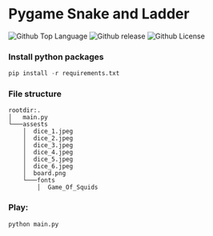 # Pygame Snake and Ladder
![Github Top Language](https://img.shields.io/github/languages/top/Bikram-ghuku/pygame_snake_ladder)
![Github release](https://img.shields.io/github/v/release/Bikram-ghuku/pygame_snake_ladder)
![Github License](https://img.shields.io/github/license/Bikram-ghuku/pygame_snake_ladder)

### Install python packages
```Python
pip install -r requirements.txt
```

### File structure
```
rootdir:.
│   main.py
└───assests
    │  dice_1.jpeg
    │  dice_2.jpeg
    │  dice_3.jpeg
    │  dice_4.jpeg
    │  dice_5.jpeg
    │  dice_6.jpeg
    │  board.png
    └───fonts
        │  Game_Of_Squids
```

### Play:
```python
python main.py
```
